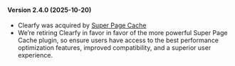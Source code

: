 ####   Version 2.4.0 (2025-10-20)

- Clearfy was acquired by [Super Page Cache](https://wordpress.org/plugins/wp-cloudflare-page-cache/)
- We’re retiring Clearfy in favor in favor of the more powerful Super Page Cache plugin, so ensure users have access to the best performance optimization features, improved compatibility, and a superior user experience.
